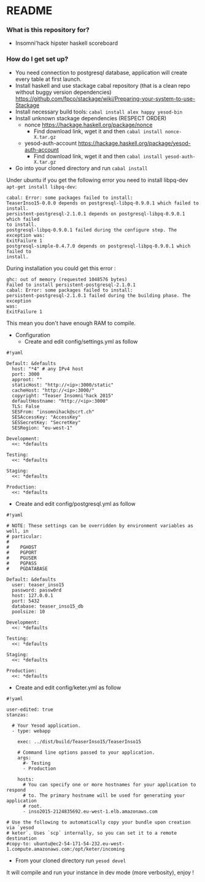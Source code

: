 # README #

### What is this repository for? ###

* Insomni'hack hipster haskell scoreboard

### How do I get set up? ###

* You need connection to postgresql database, application will create every table at first launch.
* Install haskell and use stackage cabal repository (that is a clean repo without buggy version dependencies) https://github.com/fpco/stackage/wiki/Preparing-your-system-to-use-Stackage
* Install necessary build tools: `cabal install alex happy yesod-bin`
* Install unknown stackage dependencies (RESPECT ORDER)
    * nonce https://hackage.haskell.org/package/nonce
        * Find download link, wget it and then `cabal install nonce-X.tar.gz`
    * yesod-auth-account https://hackage.haskell.org/package/yesod-auth-account
        * Find download link, wget it and then `cabal install yesod-auth-X.tar.gz`
* Go into your cloned directory and run `cabal install`

Under ubuntu if you get the following error you need to install libpq-dev `apt-get install libpq-dev`:
```
cabal: Error: some packages failed to install:
TeaserInso15-0.0.0 depends on postgresql-libpq-0.9.0.1 which failed to
install.
persistent-postgresql-2.1.0.1 depends on postgresql-libpq-0.9.0.1 which failed
to install.
postgresql-libpq-0.9.0.1 failed during the configure step. The exception was:
ExitFailure 1
postgresql-simple-0.4.7.0 depends on postgresql-libpq-0.9.0.1 which failed to
install.
```

During installation you could get this error :
```
ghc: out of memory (requested 1048576 bytes)
Failed to install persistent-postgresql-2.1.0.1
cabal: Error: some packages failed to install:
persistent-postgresql-2.1.0.1 failed during the building phase. The exception
was:
ExitFailure 1
```

This mean you don't have enough RAM to compile.

* Configuration
    * Create and edit config/settings.yml as follow
```
#!yaml

Default: &defaults
  host: "*4" # any IPv4 host
  port: 3000
  approot: ""
  staticHost: "http://<ip>:3000/static"
  cacheHost: "http://<ip>:3000/"
  copyright: "Teaser Insomni'hack 2015"
  defaultHostname: "http://<ip>:3000"
  TLS: False
  SESFrom: "insomnihack@scrt.ch"
  SESAccessKey: "AccessKey"
  SESSecretKey: "SecretKey"
  SESRegion: "eu-west-1"

Development:
  <<: *defaults

Testing:
  <<: *defaults

Staging:
  <<: *defaults

Production:
  <<: *defaults

```

* Create and edit config/postgresql.yml as follow

```
#!yaml

# NOTE: These settings can be overridden by environment variables as well, in
# particular:
#
#    PGHOST
#    PGPORT
#    PGUSER
#    PGPASS
#    PGDATABASE

Default: &defaults
  user: teaser_inso15
  password: passw0rd
  host: 127.0.0.1
  port: 5432
  database: teaser_inso15_db
  poolsize: 10

Development:
  <<: *defaults

Testing:
  <<: *defaults

Staging:
  <<: *defaults

Production:
  <<: *defaults

```

* Create and edit config/keter.yml as follow

```
#!yaml

user-edited: true
stanzas:

  # Your Yesod application.
  - type: webapp

    exec: ../dist/build/TeaserInso15/TeaserInso15

    # Command line options passed to your application.
    args:
      #- Testing
      - Production

    hosts:
      # You can specify one or more hostnames for your application to respond
      # to. The primary hostname will be used for generating your application
      # root.
      - inso2015-2124835692.eu-west-1.elb.amazonaws.com

# Use the following to automatically copy your bundle upon creation via `yesod
# keter`. Uses `scp` internally, so you can set it to a remote destination
#copy-to: ubuntu@ec2-54-171-54-232.eu-west-1.compute.amazonaws.com:/opt/keter/incoming

```

* From your cloned directory run `yesod devel`

It will compile and run your instance in dev mode (more verbosity), enjoy !